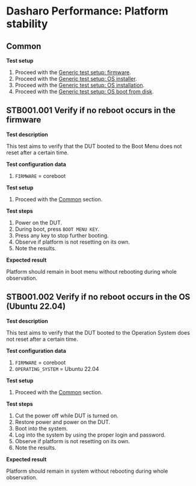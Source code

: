 # Dasharo Performance: Platform stability

## Common

**Test setup**

1. Proceed with the
    [Generic test setup: firmware](../../generic-test-setup/#firmware).
1. Proceed with the
    [Generic test setup: OS installer](../../generic-test-setup/#os-installer).
1. Proceed with the
    [Generic test setup: OS installation](../../generic-test-setup/#os-installation).
1. Proceed with the
    [Generic test setup: OS boot from disk](../../generic-test-setup/#os-boot-from-disk).

## STB001.001 Verify if no reboot occurs in the firmware

**Test description**

This test aims to verify that the DUT booted to the Boot Menu does not reset
after a certain time.

**Test configuration data**

1. `FIRMWARE` = coreboot

**Test setup**

1. Proceed with the [Common](#common) section.

**Test steps**

1. Power on the DUT.
1. During boot, press `BOOT MENU KEY`.
1. Press any key to stop further booting.
1. Observe if platform is not resetting on its own.
1. Note the results.

**Expected result**

Platform should remain in boot menu without rebooting during whole observation.

## STB001.002 Verify if no reboot occurs in the OS (Ubuntu 22.04)

**Test description**

This test aims to verify that the DUT booted to the Operation System does not
reset after a certain time.

**Test configuration data**

1. `FIRMWARE` = coreboot
1. `OPERATING_SYSTEM` = Ubuntu 22.04

**Test setup**

1. Proceed with the [Common](#common) section.

**Test steps**

1. Cut the power off while DUT is turned on.
1. Restore power and power on the DUT.
1. Boot into the system.
1. Log into the system by using the proper login and password.
1. Observe if platform is not resetting on its own.
1. Note the results.

**Expected result**

Platform should remain in system without rebooting during whole observation.
